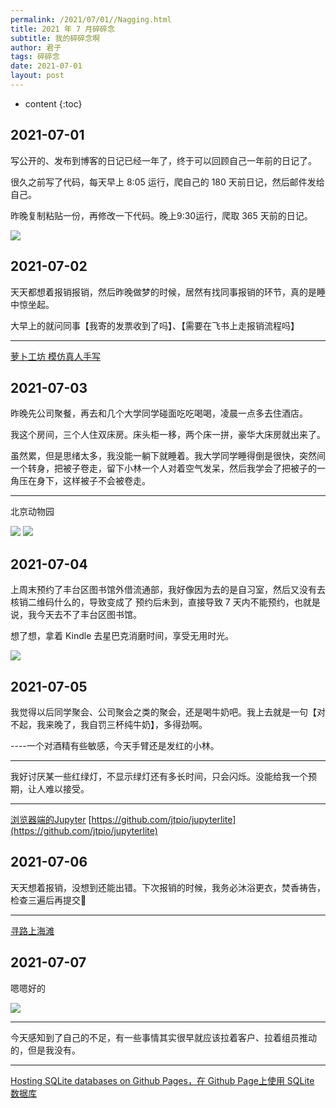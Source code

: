 ```yaml
---
permalink: /2021/07/01//Nagging.html
title: 2021 年 7 月碎碎念
subtitle: 我的碎碎念啊
author: 君子
tags: 碎碎念
date: 2021-07-01
layout: post
---
```

* content
{:toc}
## 2021-07-01

写公开的、发布到博客的日记已经一年了，终于可以回顾自己一年前的日记了。

很久之前写了代码，每天早上 8:05 运行，爬自己的 180 天前日记，然后邮件发给自己。

昨晚复制粘贴一份，再修改一下代码。晚上9:30运行，爬取 365 天前的日记。

![](https://img.lbjheiheihei.xyz/FglHTkOCOzebARGtodATZZ89113V)

## 2021-07-02

天天都想着报销报销，然后昨晚做梦的时候，居然有找同事报销的环节，真的是睡中惊坐起。

大早上的就问同事【我寄的发票收到了吗】、【需要在飞书上走报销流程吗】

***

[萝卜工坊 模仿真人手写](http://www.beautifulcarrot.com/)

## 2021-07-03

昨晚先公司聚餐，再去和几个大学同学碰面吃吃喝喝，凌晨一点多去住酒店。

我这个房间，三个人住双床房。床头柜一移，两个床一拼，豪华大床房就出来了。

虽然累，但是思绪太多，我没能一躺下就睡着。我大学同学睡得倒是很快，突然间一个转身，把被子卷走，留下小林一个人对着空气发呆，然后我学会了把被子的一角压在身下，这样被子不会被卷走。

***

北京动物园

![](https://img.lbjheiheihei.xyz/FvOLB_81RVN0nGGAkaI9KnfzqgdL)
![](https://img.lbjheiheihei.xyz/Fl0vxmg3BoS9H7QNKNvXJrTiK4VE)

## 2021-07-04

上周末预约了丰台区图书馆外借流通部，我好像因为去的是自习室，然后又没有去核销二维码什么的，导致变成了 预约后未到，直接导致 7 天内不能预约，也就是说，我今天去不了丰台区图书馆。

想了想，拿着 Kindle 去星巴克消磨时间，享受无用时光。

![](https://img.lbjheiheihei.xyz/FjbjtbaDoRqzcm0qso7iklcGQsWp)

## 2021-07-05

我觉得以后同学聚会、公司聚会之类的聚会，还是喝牛奶吧。我上去就是一句【对不起，我来晚了，我自罚三杯纯牛奶】，多得劲啊。

----一个对酒精有些敏感，今天手臂还是发红的小林。

***

我好讨厌某一些红绿灯，不显示绿灯还有多长时间，只会闪烁。没能给我一个预期，让人难以接受。

***

[浏览器端的Jupyter](https://jupyterlite.readthedocs.io/en/latest/_static/lab/index.html)  [https://github.com/jtpio/jupyterlite](https://github.com/jtpio/jupyterlite)

## 2021-07-06

天天想着报销，没想到还能出错。下次报销的时候，我务必沐浴更衣，焚香祷告，检查三遍后再提交🤣

***

[寻路上海滩](https://olivialan.github.io/way_back_to_shanghai/index.html)

## 2021-07-07

嗯嗯好的

![](https://img.lbjheiheihei.xyz/FhFqMAYEASbTLMN7IDOcLiThUEKb)

***

今天感知到了自己的不足，有一些事情其实很早就应该拉着客户、拉着组员推动的，但是我没有。

***

[Hosting SQLite databases on Github Pages，在 Github Page上使用 SQLite 数据库](https://phiresky.github.io/blog/2021/hosting-sqlite-databases-on-github-pages/)

